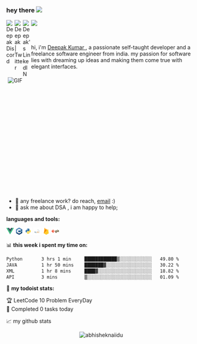 ### hey there <img src="https://media.giphy.com/media/hvRJCLFzcasrR4ia7z/giphy.gif" width="25px">
<a href="https://discord.gg/deepak.coder#9372">
  <img align="left" alt="Deepak Discord" width="22px" src="https://raw.githubusercontent.com/peterthehan/peterthehan/master/assets/discord.svg" />
</a>
<a href="https://twitter.com/deepak79690937">
  <img align="left" alt="Deepak  | Twitter" width="22px" src="https://raw.githubusercontent.com/peterthehan/peterthehan/master/assets/twitter.svg" />
</a>
<a href="https://www.linkedin.com/in/deepak-kumar30/">
  <img align="left" alt="Deepak's LinkedIN" width="22px" src="https://raw.githubusercontent.com/peterthehan/peterthehan/master/assets/linkedin.svg" />
</a>

![](https://visitor-badge.glitch.me/badge?page_id=deepak01-Hacker.deepak01-Hacker)

<br />

hi, i'm [Deepak Kumar ](https://www.linkedin.com/in/deepak-kumar30/), a passionate self-taught developer and a freelance software engineer from india. my passion for software lies with dreaming up ideas and making them come true with elegant interfaces.

  <img align="right" alt="GIF" src="https://github.com/abhisheknaiidu/abhisheknaiidu/blob/master/code.gif?raw=true" width="500" height="320" />
  
- 💼 any freelance work? do reach, [email](mailto:a9649060356@gmail.com) :)
- 💬 ask me about DSA , i am happy to help;

**languages and tools:**  

<code><img height="20" src="https://raw.githubusercontent.com/github/explore/80688e429a7d4ef2fca1e82350fe8e3517d3494d/topics/vue/vue.png"></code>
<code><img height="20" src="https://raw.githubusercontent.com/github/explore/80688e429a7d4ef2fca1e82350fe8e3517d3494d/topics/cpp/cpp.png"></code>
<code><img height="20" src="https://raw.githubusercontent.com/github/explore/80688e429a7d4ef2fca1e82350fe8e3517d3494d/topics/python/python.png"></code>
<code><img height="20" src="https://raw.githubusercontent.com/github/explore/80688e429a7d4ef2fca1e82350fe8e3517d3494d/topics/mysql/mysql.png"></code>
<code><img height="20" src="https://raw.githubusercontent.com/github/explore/80688e429a7d4ef2fca1e82350fe8e3517d3494d/topics/firebase/firebase.png"></code>
<code><img height="20" src="https://raw.githubusercontent.com/github/explore/80688e429a7d4ef2fca1e82350fe8e3517d3494d/topics/git/git.png"></code>

📊 **this week i spent my time on:**
<!--START_SECTION:waka-->
```text
Python       3 hrs 1 min     ████████████▒░░░░░░░░░░░░   49.80 % 
JAVA         1 hr 50 mins    ███████▓░░░░░░░░░░░░░░░░░   30.22 % 
XML          1 hr 8 mins     ████▓░░░░░░░░░░░░░░░░░░░░   18.82 % 
API          3 mins          ▒░░░░░░░░░░░░░░░░░░░░░░░░   01.09 % 
```
<!--END_SECTION:waka-->


🚧 **my todoist stats:**
<!-- TODO-IST:START -->
🏆  LeetCode 10 Problem EveryDay        
🌸  Completed 0 tasks today           

<!-- TODO-IST:END -->


📈 my github stats

<p align="center"> <img src="https://github-readme-stats.vercel.app/api?username=deepak01-Hacker&show_icons=true&theme=gotham" alt="abhisheknaiidu" />




